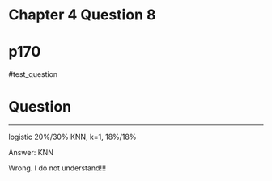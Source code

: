 # Chapter 4 Question 8
# p170
#test_question

# Question

***

logistic 20%/30%
KNN, k=1, 18%/18%

Answer: KNN

Wrong.  I do not understand!!!

